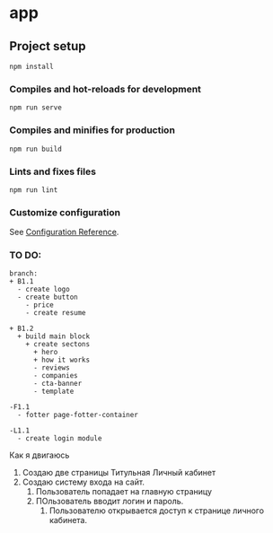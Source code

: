 # app

## Project setup
```
npm install
```

### Compiles and hot-reloads for development
```
npm run serve
```

### Compiles and minifies for production
```
npm run build
```

### Lints and fixes files
```
npm run lint
```

### Customize configuration
See [Configuration Reference](https://cli.vuejs.org/config/).


### TO DO:
    branch: 
    + B1.1
      - create logo
      - create button
        - price
        - create resume
    
    + B1.2
      + build main block
        + create sectons
          + hero
          + how it works
          - reviews
          - companies
          - cta-banner
          - template
          
    -F1.1
      - fotter page-fotter-container

    -L1.1
      - create login module 

Как я двигаюсь
1. Создаю две страницы
  Титульная
  Личный кабинет
2. Создаю систему входа на сайт.
   1. Пользователь попадает на главную страницу
   2. ПОльзователь вводит логин и пароль. 
      1. Пользователю открывается доступ к странице личного кабинета.
